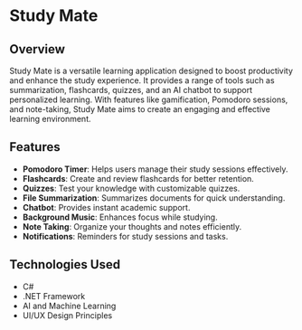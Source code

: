 # Study Mate

## Overview

Study Mate is a versatile learning application designed to boost productivity and enhance the study experience. It provides a range of tools such as summarization, flashcards, quizzes, and an AI chatbot to support personalized learning. With features like gamification, Pomodoro sessions, and note-taking, Study Mate aims to create an engaging and effective learning environment.

## Features

- **Pomodoro Timer**: Helps users manage their study sessions effectively.
- **Flashcards**: Create and review flashcards for better retention.
- **Quizzes**: Test your knowledge with customizable quizzes.
- **File Summarization**: Summarizes documents for quick understanding.
- **Chatbot**: Provides instant academic support.
- **Background Music**: Enhances focus while studying.
- **Note Taking**: Organize your thoughts and notes efficiently.
- **Notifications**: Reminders for study sessions and tasks.

## Technologies Used

- C#
- .NET Framework
- AI and Machine Learning
- UI/UX Design Principles
